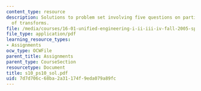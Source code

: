 ```yaml
---
content_type: resource
description: Solutions to problem set involving five questions on partial fraction
  of transforms.
file: /media/courses/16-01-unified-engineering-i-ii-iii-iv-fall-2005-spring-2006/7d7d706c68ba2a31174f9eda079a89fc_s10_ps10_sol.pdf
file_type: application/pdf
learning_resource_types:
- Assignments
ocw_type: OCWFile
parent_title: Assignments
parent_type: CourseSection
resourcetype: Document
title: s10_ps10_sol.pdf
uid: 7d7d706c-68ba-2a31-174f-9eda079a89fc
---
```

